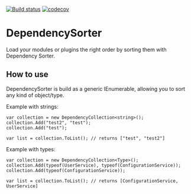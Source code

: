[![Build status](https://ci.appveyor.com/api/projects/status/jfv6i6p23piyw6i0?svg=true)](https://ci.appveyor.com/project/vincentbitter/dependency-sorter)
[![codecov](https://codecov.io/gh/vincentbitter/dependency-sorter/branch/master/graph/badge.svg)](https://codecov.io/gh/vincentbitter/dependency-sorter)

# DependencySorter
Load your modules or plugins the right order by sorting them with Dependency Sorter.

## How to use
DependencySorter is build as a generic IEnumerable, allowing you to sort any kind of object/type. 

Example with strings:
```
var collection = new DependencyCollection<string>();
collection.Add("test2", "test");
collection.Add("test");

var list = collection.ToList(); // returns ["test", "test2"]
```

Example with types:
```
var collection = new DependencyCollection<Type>();
collection.Add(typeof(UserService), typeof(ConfigurationService));
collection.Add(typeof(ConfigurationService));

var list = collection.ToList(); // returns [ConfigurationService, UserService]
```
